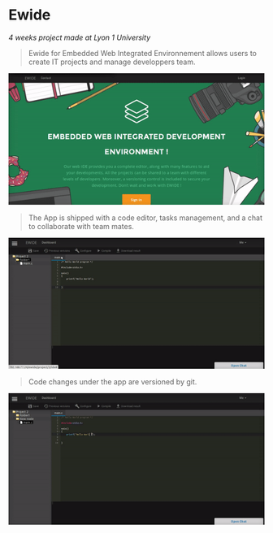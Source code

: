 # Ewide

*4 weeks project made at Lyon 1 University*

> Ewide for Embedded Web Integrated Environnement allows users to create IT projects and manage developpers team.  

![](https://github.com/boltmaud/Ewide/blob/master/gif1.gif?raw=true)

> The App is shipped with a code editor, tasks management, and a chat to collaborate with team mates. 

![](https://github.com/boltmaud/Ewide/blob/master/gif2.gif?raw=true)

> Code changes under the app are versioned by git.

![](https://github.com/boltmaud/Ewide/blob/master/gif3.gif?raw=true)



